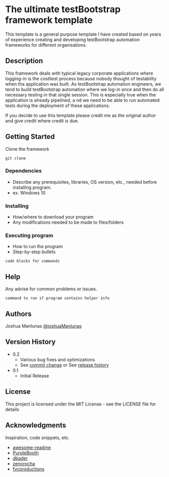 # The ultimate testBootstrap framework template

This template is a general purpose template I have created based on years of experience creating and developing testBootstrap 
automation frameworks for different organisations.  

## Description

This framework deals with typical legacy corporate applications where logging-in is the costliest process because nobody 
thought of testability when tha application was built. As testBootstrap automation engineers, we tend to build testBootstrap automation where we log-in once and then do all necessary 
testing in that single session. This is especially true when the application is already pipelined, a nd we need to be able to run automated 
tests during the deployment of these applications.

If you decide to use this template please credit me as the original author and give credit where credit is due.

## Getting Started
Clone the framework
```
git clone
```

### Dependencies

* Describe any prerequisites, libraries, OS version, etc., needed before installing program.
* ex. Windows 10

### Installing

* How/where to download your program
* Any modifications needed to be made to files/folders

### Executing program

* How to run the program
* Step-by-step bullets
```
code blocks for commands
```

## Help

Any advise for common problems or issues.
```
command to run if program contains helper info
```

## Authors

Joshua Manlunas
[@joshuaManlunas](https://gist.github.com/joshuaManlunas)

## Version History

* 0.2
    * Various bug fixes and optimizations
    * See [commit change]() or See [release history]()
* 0.1
    * Initial Release

## License

This project is licensed under the MIT License - see the LICENSE file for details

## Acknowledgments

Inspiration, code snippets, etc.
* [awesome-readme](https://github.com/matiassingers/awesome-readme)
* [PurpleBooth](https://gist.github.com/PurpleBooth/109311bb0361f32d87a2)
* [dbader](https://github.com/dbader/readme-template)
* [zenorocha](https://gist.github.com/zenorocha/4526327)
* [fvcproductions](https://gist.github.com/fvcproductions/1bfc2d4aecb01a834b46)